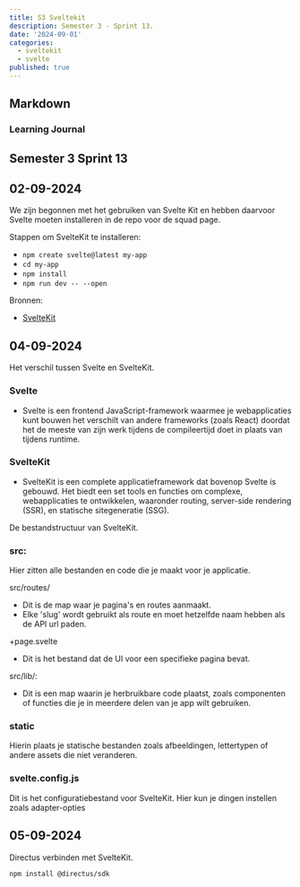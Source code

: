 ```yaml
---
title: S3 Sveltekit
description: Semester 3 - Sprint 13.
date: '2024-09-01'
categories:
  - sveltekit
  - svelte
published: true
---
```


## Markdown

### Learning Journal
## Semester 3 Sprint 13

## 02-09-2024
We zijn begonnen met het gebruiken van Svelte Kit en hebben daarvoor Svelte moeten installeren in de repo voor de squad page.

Stappen om SvelteKit te installeren:
- ```npm create svelte@latest my-app```
- ```cd my-app```
- ```npm install```
- ```npm run dev -- --open```

Bronnen:
- [SvelteKit](https://kit.svelte.dev/)

## 04-09-2024
Het verschil tussen Svelte en SvelteKit.

### Svelte
- Svelte is een frontend JavaScript-framework waarmee je webapplicaties kunt bouwen
het verschilt van andere frameworks (zoals React) doordat het de meeste van zijn werk tijdens
de compileertijd doet in plaats van tijdens runtime.

### SvelteKit
- SvelteKit is een complete applicatieframework dat bovenop Svelte is gebouwd.
Het biedt een set tools en functies om complexe, webapplicaties te ontwikkelen,
waaronder routing, server-side rendering (SSR), en statische sitegeneratie (SSG).

De bestandstructuur van SvelteKit.

### src:
Hier zitten alle bestanden en code die je maakt voor je applicatie.

src/routes/
- Dit is de map waar je pagina's en routes aanmaakt.
- Elke 'slug' wordt gebruikt als route en moet hetzelfde naam hebben als de API url paden.

+page.svelte
- Dit is het bestand dat de UI voor een specifieke pagina bevat.

src/lib/:
- Dit is een map waarin je herbruikbare code plaatst, zoals componenten of functies die je in meerdere delen van je app wilt gebruiken.

### static
Hierin plaats je statische bestanden zoals afbeeldingen, lettertypen of andere assets die niet veranderen.

### svelte.config.js
Dit is het configuratiebestand voor SvelteKit. Hier kun je dingen instellen zoals adapter-opties

## 05-09-2024
Directus verbinden met SvelteKit.

```npm install @directus/sdk```
